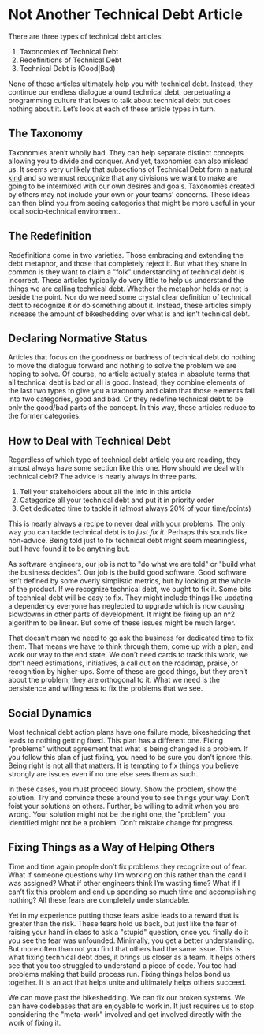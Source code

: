 # Not Another Technical Debt Article
There are three types of technical debt articles:
1. Taxonomies of Technical Debt
2. Redefinitions of Technical Debt
3. Technical Debt is (Good|Bad)

None of these articles ultimately help you with technical debt. Instead, they continue our endless dialogue around technical debt, perpetuating a programming culture that loves to talk about technical debt but does nothing about it. Let’s look at each of these article types in turn.

## The Taxonomy

Taxonomies aren’t wholly bad. They can help separate distinct concepts allowing you to divide and conquer. And yet, taxonomies can also mislead us. It seems very unlikely that subsections of Technical Debt form a [natural kind](https://plato.stanford.edu/entries/natural-kinds/) and so we must recognize that any divisions we want to make are going to be intermixed with our own desires and goals. Taxonomies created by others may not include your own or your teams' concerns. These ideas can then blind you from seeing categories that might be more useful in your local socio-technical environment.

## The Redefinition

Redefinitions come in two varieties. Those embracing and extending the debt metaphor, and those that completely reject it. But what they share in common is they want to claim a "folk" understanding of technical debt is incorrect. These articles typically do very little to help us understand the things we are calling technical debt. Whether the metaphor holds or not is beside the point. Nor do we need some crystal clear definition of technical debt to recognize it or do something about it. Instead, these articles simply increase the amount of bikeshedding over what is and isn’t technical debt.

## Declaring Normative Status

Articles that focus on the goodness or badness of technical debt do nothing to move the dialogue forward and nothing to solve the problem we are hoping to solve. Of course, no article actually states in absolute terms that all technical debt is bad or all is good. Instead, they combine elements of the last two types to give you a taxonomy and claim that those elements fall into two categories, good and bad. Or they redefine technical debt to be only the good/bad parts of the concept. In this way, these articles reduce to the former categories.

## How to Deal with Technical Debt

Regardless of which type of technical debt article you are reading, they almost always have some section like this one. How should we deal with technical debt? The advice is nearly always in three parts. 

1. Tell your stakeholders about all the info in this article
2. Categorize all your technical debt and put it in priority order
3. Get dedicated time to tackle it (almost always 20% of your time/points)

This is nearly always a recipe to never deal with your problems. The only way you can tackle technical debt is to *just fix it*. Perhaps this sounds like non-advice. Being told just to fix technical debt might seem meaningless, but I have found it to be anything but.

As software engineers, our job is not to "do what we are told" or "build what the business decides". Our job is the build good software. Good software isn’t defined by some overly simplistic metrics, but by looking at the whole of the product. If we recognize technical debt, we ought to fix it. Some bits of technical debt will be easy to fix. They might include things like updating a dependency everyone has neglected to upgrade which is now causing slowdowns in other parts of development. It might be fixing up an n^2 algorithm to be linear. But some of these issues might be much larger. 

That doesn’t mean we need to go ask the business for dedicated time to fix them. That means we have to think through them, come up with a plan, and work our way to the end state. We don’t need cards to track this work, we don’t need estimations, initiatives, a call out on the roadmap, praise, or recognition by higher-ups. Some of these are good things, but they aren’t about the problem, they are orthogonal to it. What we need is the persistence and willingness to fix the problems that we see.

## Social Dynamics

Most technical debt action plans have one failure mode, bikeshedding that leads to nothing getting fixed. This plan has a different one. Fixing "problems" without agreement that what is being changed is a problem. If you follow this plan of just fixing, you need to be sure you don’t ignore this. Being right is not all that matters.  It is tempting to fix things you believe strongly are issues even if no one else sees them as such. 

In these cases, you must proceed slowly. Show the problem, show the solution. Try and convince those around you to see things your way. Don’t foist your solutions on others. Further, be willing to admit when you are wrong. Your solution might not be the right one, the "problem" you identified might not be a problem. Don’t mistake change for progress.

## Fixing Things as a Way of Helping Others

Time and time again people don’t fix problems they recognize out of fear. What if someone questions why I’m working on this rather than the card I was assigned? What if other engineers think I’m wasting time? What if I can’t fix this problem and end up spending so much time and accomplishing nothing? All these fears are completely understandable.

Yet in my experience putting those fears aside leads to a reward that is greater than the risk. These fears hold us back, but just like the fear of raising your hand in class to ask a "stupid" question, once you finally do it you see the fear was unfounded. Minimally, you get a better understanding. But more often than not you find that others had the same issue. This is what fixing technical debt does, it brings us closer as a team. It helps others see that you too struggled to understand a piece of code. You too had problems making that build process run. Fixing things helps bond us together. It is an act that helps unite and ultimately helps others succeed.

We can move past the bikeshedding. We can fix our broken systems. We can have codebases that are enjoyable to work in. It just requires us to stop considering the "meta-work" involved and get involved directly with the work of fixing it.
